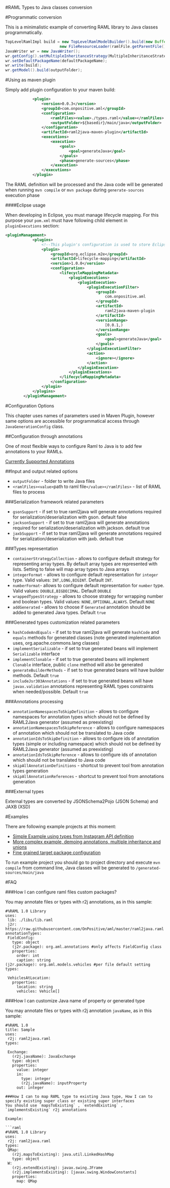 #RAML Types to Java classes conversion

#Programmatic conversion

This is a minimalistic example of converting RAML library to Java classes programmatically.
```java
TopLevelRamlImpl build = new TopLevelRamlModelBuilder().build(new BufferedInputStream(new FileInputStream(ramlFile)),
						new FileResourceLoader(ramlFile.getParentFile()), ramlFile.getName());
JavaWriter wr = new JavaWriter();
wr.getConfig().setMultipleInheritanceStrategy(MultipleInheritanceStrategy.MIX_IN);
wr.setDefaultPackageName(defaultPackageName);
wr.write(build);
wr.getModel().build(outputFolder);
```

#Using as maven plugin

Simply add plugin configuration to your maven build: 
```xml
			<plugin>
				<version>0.0.3</version>
				<groupId>com.onpositive.aml</groupId>
				<configuration>
					<ramlFiles><value>./types.raml</value></ramlFiles>
					<outputFolder>${basedir}/main/java</outputFolder>
				</configuration>
				<artifactId>raml2java-maven-plugin</artifactId>
				<executions>
					<execution>
						<goals>
							<goal>generateJava</goal>
						</goals>
						<phase>generate-sources</phase>
					</execution>
				</executions>
			</plugin>
```

The RAML definition will be processed and the Java code will be generated when running `mvn compile` or `mvn package` during `generate-sources` execution phase

####Eclipse usage

When developing in Eclipse, you must manage lifecycle mapping. For this purpose your `pom.xml` must have following child element in `pluginExecutions` section:
``` xml
<pluginManagement>
			<plugins>
				<!--This plugin's configuration is used to store Eclipse m2e settings only. It has no influence on the Maven build itself.-->
				<plugin>
					<groupId>org.eclipse.m2e</groupId>
					<artifactId>lifecycle-mapping</artifactId>
					<version>1.0.0</version>
					<configuration>
						<lifecycleMappingMetadata>
							<pluginExecutions>
								<pluginExecution>
									<pluginExecutionFilter>
										<groupId>
											com.onpositive.aml
										</groupId>
										<artifactId>
											raml2java-maven-plugin
										</artifactId>
										<versionRange>
											[0.0.1,)
										</versionRange>
										<goals>
											<goal>generateJava</goal>
										</goals>
									</pluginExecutionFilter>
									<action>
										<ignore></ignore>
									</action>
								</pluginExecution>
							</pluginExecutions>
						</lifecycleMappingMetadata>
					</configuration>
				</plugin>
			</plugins>
		</pluginManagement>
```


#Configuration Options

This chapter uses names of parameters used in Maven Plugin, however same options are accessible for programmatical access through `JavaGenerationConfig` class.

##Configuration through annotations

One of most flexible ways to configure Raml to Java is to add few annotations to your RAMLs.

[Currently Supported Annotations](https://petrochenko-pavel-a.github.io/raml-explorer/#https://raw.githubusercontent.com/OnPositive/aml/master/raml2java.raml)


##Input and output related options

* `outputFolder` - folder to write Java files
* `<ramlFiles><value>`path to raml file`</value></ramlFiles>` - list of RAML files to process

###Serialization framework related parameters

* `gsonSupport` - if set to true raml2java will generate annotations required for serialization/deserialization with gson. default false
* `jacksonSupport` - if set to true raml2java will generate annotations required for serialization/deserialization with jackson. default true
* `jaxbSupport` - if set to true raml2java will generate annotations required for serialization/deserialization with jaxb. default true

###Types representation

* `containerStrategyCollection` - allows to configure default strategy for representing array types. By default array types are represented with lists. Setting to false will map array types to Java arrays
* `integerFormat` - allows to configure default representation for `integer` type. Valid values: `INT,LONG,BIGINT`. Default `INT`. 
* `numberFormat`- allows to configure default representation for `number` type. Valid values: `DOUBLE,BIGDECIMAL`. Default `DOUBLE`
* `wrappedTypesStrategy` - allows to choose strategy for wrrapping number and boolean types. Valid values: `NONE,OPTIONAL,ALWAYS`. Default `NONE`
* `addGenerated` - allows to choose if `Generated` annotation should be added to generated Java types. Default `true`

###Generated types customization related parameters

* `hashCodeAndEquals` - if set to true raml2java will generate `hashCode` and `equals` methods for generated classes (note generated implementation uses, org.apache.commons.lang classes)
* `implementSerializable` - if set to true generated beans will implement `Serializable` interface
* `implementClonable` - if set to true generated beans will implement `Clonable` interface, public `clone` method will also be generated
* `generateBuilderMethods` - if set to true generated beans will have builder methods. Default `true`
* `includeJsr303Annotations` - if set to true generated beans will have `javax.validation` annotations representing RAML types constraints when needed/possible. Default `true`


###Annotations processing

* `annotationNamespacesToSkipDefinition` - allows to configure namespaces for annotation types which should not be defined by RAML2Java generator (assumed as preexisting)
* `annotationNamespacesToSkipReference` - allows to configure namespaces of  annotation  which should not be translated to Java code
* `annotationIdsToSkipDefinition`  - allows to configure ids of  annotation types (simple or including namespace) which should not be defined by RAML2Java generator (assumed as preexisting)
* `annotationIdsToSkipReference` - allows to configure ids of  annotation  which should not be translated to Java code
* `skipAllAnnotationDefinitions` - shortcut to prevent tool from annotation types generation
* `skipAllAnnotationReferences` - shortcut to prevent tool from annotations generation


###External types

External  types are converted by JSONSchema2Pojo (JSON Schema) and JAXB (XSD)

#Examples

There are following example projects at this moment:

* [Simple Example using types from Instagram API definition](https://github.com/OnPositive/aml/tree/master/examples/org.aml.example.raml2java.simple) 
* [More complex example, demoing annotations, multiple inheritance and unions](https://github.com/OnPositive/aml/tree/master/examples/org.aml.example.raml2java.annotations)
* [Fine grained target package configuration](https://github.com/OnPositive/aml/tree/master/examples/org.aml.example.multiPackage)

To run example project you should go to project directory and execute `mvn compile` from command line, Java classes will be generated to `/generated-sources/main/java`

#FAQ
 
 ###How I can configure raml files custom packages?
 
 You may annotate files or types with r2j annotations, as in this sample:
 
 ```raml
 #%RAML 1.0 Library
uses:
  lib: ./libs/lib.raml
  j2r: https://raw.githubusercontent.com/OnPositive/aml/master/raml2java.raml
annotationTypes:
  FieldConfig:
    type: object
    (j2r.package): org.aml.annotations #only affects FieldConfig class
    properties:
      order: int
      caption: string
(j2r.package): org.aml.models.vehicles #per file default setting
types:
  
  VehiclesAtLocation:
    properties:
      location: string
      vehicles: Vehicle[]
 ```
 
 ###How I can customize Java name of property or generated type
 
 You may annotate files or types with r2j annotation `javaName`, as in this sample:
 
 ```raml
 #%RAML 1.0
title: Sample
uses:
  r2j: raml2java.raml
types:

  Exchange:
    (r2j.javaName): JavaExchange
    type: object
    properties:
      value: integer
      in:
        type: integer
        (r2j.javaName): inputProperty
      out: integer
      
###How I can to map RAML type to existing Java type, How I can to specify existing super class or existing super interfaces
You should use `mapsToExisting` , `extendExisting` , `implementsExisting` r2j annotations

Example: 

```raml 
#%RAML 1.0 Library
uses:
  r2j: raml2java.raml
types:
  QMap:
    (r2j.mapsToExisting): java.util.LinkedHashMap
    type: object
  W:
    (r2j.extendExisting): javax.swing.JFrame
    (r2j.implementsExisting): [javax.swing.WindowConstants]
    properties:
      map: QMap
 
```      
